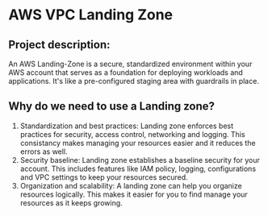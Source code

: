 # AWS VPC Landing Zone
## Project description:
An AWS Landing-Zone is a secure, standardized environment within your AWS account that serves as a foundation for deploying workloads and applications. It's like a pre-configured staging area with guardrails in place.
## Why do we need to use a Landing zone?
1. Standardization and best practices: Landing zone enforces best practices for security, access control, networking and
   logging.
   This consistancy makes managing your resources easier and it reduces the errors as well.
2. Security baseline: Landing zone establishes a baseline security for your account. This includes features like IAM policy,
   logging, configurations and VPC settings to keep your resources secured.
3. Organization and scalability: A landing zone can help you organize resources logically. This makes it easier for you to find
   manage your resources as it keeps growing.
